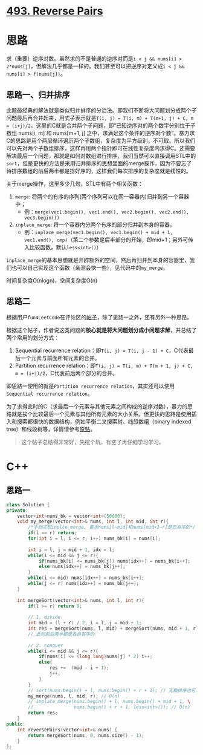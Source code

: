 # [493. Reverse Pairs](https://leetcode.com/problems/reverse-pairs/)

# 思路

求（重要）逆序对数。虽然求的不是普通的逆序对而是`i < j && nums[i] > 2*nums[j]`，但解法几乎都是一样的。我们甚至可以把逆序对定义成`i < j && nums[i] > f(nums[j])`。

## 思路一、归并排序

此题最经典的解法就是类似归并排序的分治法。即我们不断将大问题划分成两个子问题最后再合并起来，用式子表示就是`T(i, j) = T(i, m) + T(m+1, j) + C, m = (i+j)/2`。这里的C就是合并两个子问题，即“已知逆序对的两个数字分别位于子数组 nums[i, m] 和 nums[m+1, j] 之中，求满足这个条件的逆序对个数”。暴力求C的思路是用个两层循环遍历两个子数组，复杂度为平方级别，不可取。所以我们可以先对两个子数组排序，这样再用两个指针即可在线性复杂度内求得C。还需要解决最后一个问题，那就是如何对数组进行排序，我们当然可以直接调用STL中的`sort`，但是更快的方法是采用归并排序的思想里面的merge操作，因为不要忘了待排序数组的前后两半都是排好序的，这样我们每次排序的复杂度就是线性的。

关于merge操作，这里多少几句，STL中有两个相关函数：
1. `merge`: 将两个的有序的序列(两个序列可以在同一容器内)归并到另一个容器中；
    * 例：`merge(vec1.begin(), vec1.end(), vec2.begin(), vec2.end(), vec3.begin())`
2. `inplace_merge`: 将一个容器内分两个有序的部分归并到本身的容器。
    * 例：`inplace_merge(vec1.begin(), vec1.begin() + mid + 1, vec1.end(), cmp)`（第二个参数是后半部分的开始，即mid+1；另外可传入比较函数，默认`less<int>()`）

`inplace_merge`的基本思想就是开辟额外的空间，然后再归并到本身的容器里，我们也可以自己实现这个函数（亲测会快一些），见代码中的`my_merge`。

时间复杂度O(nlogn)，空间复杂度O(n)

## 思路二

根据用户`fun4LeetCode`在评论区的[帖子](https://leetcode.com/problems/reverse-pairs/discuss/97268/general-principles-behind-problems-similar-to-reverse-pairs)，除了思路一之外，还有另外一种思路。

根据这个帖子，作者说这类问题的**核心就是将大问题划分成小问题求解**，并总结了两个常用的划分方式：
1. Sequential recurrence relation：即`T(i, j) = T(i, j - 1) + C`，C代表最后一个元素与前面所有元素的合并。
2. Partition recurrence relation：即`T(i, j) = T(i, m) + T(m + 1, j) + C, m = (i+j)/2`，C代表前后两个部分的合并。

即思路一使用的就是`Partition recurrence relation`，其实还可以使用`Sequential recurrence relation`。

为了求得此时的C（求最后一个元素与其他元素之间构成的逆序对数），暴力的思路就是挨个比较最后一个元素与其他所有元素的大小关系，但更快的思路是使用插入和搜索都很快的数据结构，例如平衡二叉搜索树、线段数组（binary indexed tree）和线段树等，详情请参考[原贴](https://leetcode.com/problems/reverse-pairs/discuss/97268/general-principles-behind-problems-similar-to-reverse-pairs)。

> 这个帖子总结得非常好，先挖个坑，有空了再仔细学习学习。

# C++
## 思路一
``` C++
class Solution {
private:
    vector<int>nums_bk = vector<int>(50000);
    void my_merge(vector<int>& nums, int l, int mid, int r){
        /*手动实现inplce_merge, 要求nums[l~mid]和nums[mid+1~r]是已有序的*/
        if(l == r) return;
        for(int i = l; i <= r; i++) nums_bk[i] = nums[i];
        
        int i = l, j = mid + 1, idx = l;
        while(i <= mid && j <= r){
            if(nums_bk[i] <= nums_bk[j]) nums[idx++] = nums_bk[i++];
            else nums[idx++] = nums_bk[j++];
        }
        while(i <= mid) nums[idx++] = nums_bk[i++];
        while(j <= r) nums[idx++] = nums_bk[j++];
    }
    
    int mergeSort(vector<int>& nums, int l, int r){
        if(l >= r) return 0;
        
        // 1. divide
        int mid = (l + r) / 2, i = l, j = mid + 1;
        int res = mergeSort(nums, l, mid) + mergeSort(nums, mid + 1, r);     
        // 此时前后两半都是各自有序的   
        
        // 2. conquer
        while(i <= mid && j <= r){
            if(nums[i] <= (long long)nums[j] * 2) i++;
            else{
                res +=  (mid - i + 1); 
                j++;
            }
        }
        // sort(nums.begin() + l, nums.begin() + r + 1); // 无脑排序也可以只是复杂度为O(nlogn)
        my_merge(nums, l, mid, r); // O(n)
        // inplace_merge(nums.begin() + l, nums.begin() + mid + 1, \
        //               nums.begin() + r + 1, less<int>()); // O(n)
        return res;
    }
public:
    int reversePairs(vector<int>& nums) {
        return mergeSort(nums, 0, nums.size() - 1);
    }
};
```